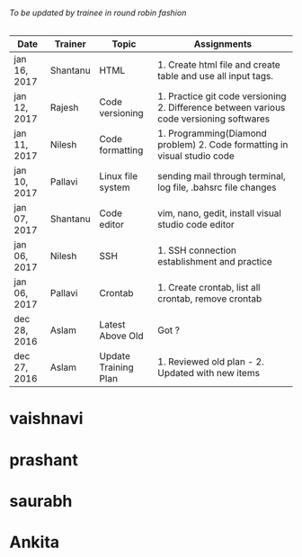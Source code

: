 ###### To be updated by trainee in round robin fashion

Date | Trainer | Topic | Assignments
------------ | ----------|---|----------------------------
jan 16, 2017 | Shantanu | HTML | 1. Create html file and create table and use all input tags.
jan 12, 2017 | Rajesh | Code versioning | 1. Practice git code versioning 2. Difference between various code versioning softwares
jan 11, 2017 | Nilesh | Code formatting | 1. Programming(Diamond problem) 2. Code formatting in visual studio code
jan 10, 2017 | Pallavi | Linux file system | sending mail through terminal, log file, .bahsrc file changes
jan 07, 2017 | Shantanu | Code editor | vim, nano, gedit, install visual studio code editor
jan 06, 2017 | Nilesh | SSH | 1. SSH connection establishment and practice
jan 06, 2017 | Pallavi | Crontab | 1. Create crontab, list all crontab, remove crontab
dec 28, 2016 | Aslam | Latest Above Old | Got ?
dec 27, 2016 | Aslam | Update Training Plan | 1. Reviewed old plan - 2. Updated with new items

# vaishnavi
# prashant
# saurabh
# Ankita
